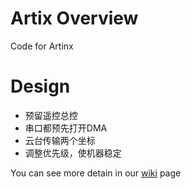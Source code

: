 # Artix Overview
Code for Artinx  

# Design
+ 预留遥控总控
+ 串口都预先打开DMA
+ 云台传输两个坐标
+ 调整优先级，使机器稳定


You can see more detain in our [wiki](https://github.com/Sustech-Artinx/Electronic-Infantry/wiki) page
